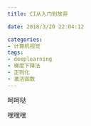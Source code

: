 ```yaml
---
title: CI从入门到放弃

date: 2018/3/20 22:04:12

categories:
- 计算机视觉
tags:
- deeplearning
- 梯度下降法
- 正则化
- 激活函数
---
```


呵呵哒

嘿嘿嘿

